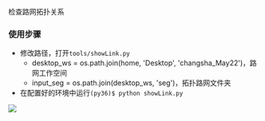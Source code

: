 检查路网拓扑关系

### 使用步骤

- 修改路径，打开`tools/showLink.py`
    - desktop_ws = os.path.join(home, 'Desktop', 'changsha_May22')，路网工作空间
    - input_seg = os.path.join(desktop_ws, 'seg')，拓扑路网文件夹
- 在配置好的环境中运行`(py36)$ python showLink.py`

![](../figure/inspect.png)
